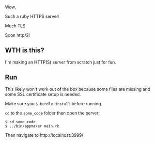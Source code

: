 Wow,

Such a ruby HTTPS server!

Much TLS

Soon http/2!

## WTH is this?

I'm making an HTTP(S) server from scratch just for fun.

## Run

This likely won't work out of the box because some files are missing and some SSL certificate setup is needed.

Make sure you `$ bundle install` before running.

`cd` to the `some_code` folder then open the server:
```shell
$ cd some_code
$ ../bin/appmaker main.rb
```

Then navigate to http://localhost:3999/
